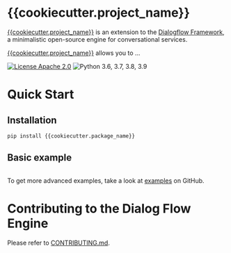
# {{cookiecutter.project_name}}

[{{cookiecutter.project_name}}]({{cookiecutter.url}}) is an extension to the [Dialogflow Framework](https://github.com/deepmipt/dialog_flow_engine), a minimalistic open-source engine for conversational services.

[{{cookiecutter.project_name}}]({{cookiecutter.url}}) allows you to ...


<!-- [![Documentation Status](https://{{cookiecutter.package_name}}.readthedocs.io/en/stable/?badge=stable)](https://readthedocs.org/projects/{{cookiecutter.package_name}}/badge/?version=stable) -->
<!-- [![Coverage Status](https://coveralls.io/repos/github/{{cookiecutter.git_username}}/dialog_flow_engine/badge.svg?branch=main)](https://coveralls.io/github/deepmipt/dialog_flow_engine?branch=main) -->
<!-- [![Codestyle]({{cookiecutter.url}}/workflows/codestyle/badge.svg)]({{cookiecutter.url}})
[![Tests]({{cookiecutter.url}}/workflows/test_coverage/badge.svg)]({{cookiecutter.url}}) -->
[![License Apache 2.0](https://img.shields.io/badge/license-Apache%202.0-blue.svg)]({{cookiecutter.url}}/blob/main/LICENSE)
![Python 3.6, 3.7, 3.8, 3.9](https://img.shields.io/badge/python-3.6%20%7C%203.7%20%7C%203.8%20%7C%203.9-green.svg)
<!-- [![PyPI](https://img.shields.io/pypi/v/{{cookiecutter.package_name}})](https://pypi.org/project/{{cookiecutter.package_name}}/)
[![Downloads](https://pepy.tech/badge/{{cookiecutter.package_name}})](https://pepy.tech/project/{{cookiecutter.package_name}}) -->

# Quick Start
## Installation
```bash
pip install {{cookiecutter.package_name}}
```

## Basic example
```python

```

To get more advanced examples, take a look at [examples]({{cookiecutter.url}}/tree/main/examples) on GitHub.

# Contributing to the Dialog Flow Engine

Please refer to [CONTRIBUTING.md](https://github.com/deepmipt/dialog_flow_engine/blob/dev/CONTRIBUTING.md).
